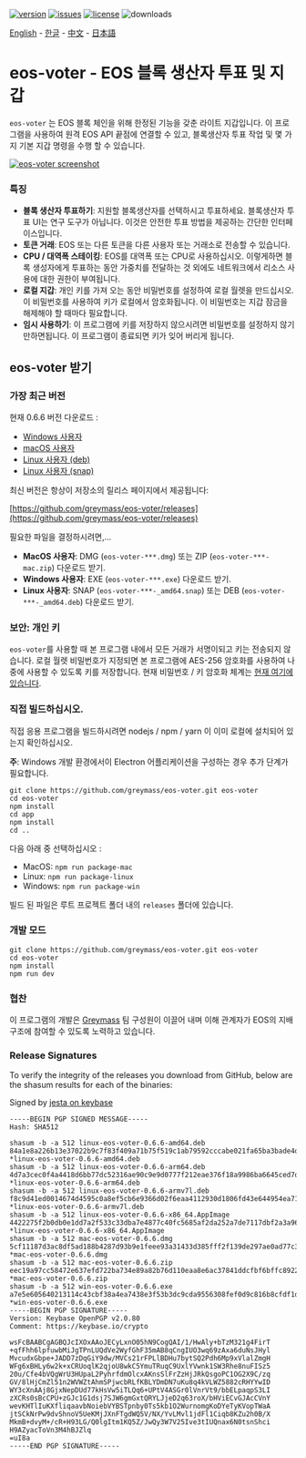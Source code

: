 [![version](https://img.shields.io/github/release/greymass/eos-voter/all.svg)](https://github.com/greymass/eos-voter/releases)
[![issues](https://img.shields.io/github/issues/greymass/eos-voter.svg)](https://github.com/greymass/eos-voter/issues)
[![license](https://img.shields.io/badge/license-MIT-blue.svg)](https://raw.githubusercontent.com/greymass/eos-voter/master/LICENSE)
![downloads](https://img.shields.io/github/downloads/greymass/eos-voter/total.svg)

[English](https://github.com/greymass/eos-voter/blob/master/README.md) - [한글](https://github.com/greymass/eos-voter/blob/master/README.kr.md) - [中文](https://github.com/greymass/eos-voter/blob/master/README.zh.md) - [日本語](https://github.com/greymass/eos-voter/blob/master/README.ja.md)

# eos-voter - EOS 블록 생산자 투표 및 지갑

`eos-voter` 는 EOS 블록 체인을 위해 한정된 기능을 갖춘 라이트 지갑입니다. 이 프로그램을 사용하여 원격 EOS API 끝점에 연결할 수 있고, 블록생산자 투표 작업 및 몇 가지 기본 지갑 명령을 수행 할 수 있습니다.

[![eos-voter screenshot](https://raw.githubusercontent.com/greymass/eos-voter/master/eos-voter.png)](https://raw.githubusercontent.com/greymass/eos-voter/master/eos-voter.png)

### 특징

- **블록 생산자 투표하기**: 지원할 블록생산자를 선택하시고 투표하세요. 블록생산자 투표 UI는 연구 도구가 아닙니다. 이것은 안전한 투표 방법을 제공하는 간단한 인터페이스입니다.
- **토큰 거래**: EOS 또는 다른 토큰을 다른 사용자 또는 거래소로 전송할 수 있습니다.
- **CPU / 대역폭 스테이킹**: EOS를 대역폭 또는 CPU로 사용하십시오. 이렇게하면 블록 생성자에게 투표하는 동안 가중치를 전달하는 것 외에도 네트워크에서 리소스 사용에 대한 권한이 부여됩니다.
- **로컬 지갑**: 개인 키를 가져 오는 동안 비밀번호를 설정하여 로컬 월렛을 만드십시오. 이 비밀번호를 사용하여 키가 로컬에서 암호화됩니다. 이 비밀번호는 지갑 잠금을 해제해야 할 때마다 필요합니다.
- **임시 사용하기**: 이 프로그램에 키를 저장하지 않으시려면 비밀번호를 설정하지 않기 만하면됩니다. 이 프로그램이 종료되면 키가 잊어 버리게 됩니다.

## eos-voter 받기

### 가장 최근 버전

현재 0.6.6 버전 다운로드 :

- [Windows 사용자](https://github.com/greymass/eos-voter/releases/download/v0.6.6/win-eos-voter-0.6.6.exe)
- [macOS 사용자](https://github.com/greymass/eos-voter/releases/download/v0.6.6/mac-eos-voter-0.6.6.dmg)
- [Linux 사용자 (deb)](https://github.com/greymass/eos-voter/releases/download/v0.6.6/linux-eos-voter-0.6.6-amd64.snap)
- [Linux 사용자 (snap)](https://github.com/greymass/eos-voter/releases/download/v0.6.6/linux-eos-voter-0.6.6-amd64.snap)

최신 버전은 항상이 저장소의 릴리스 페이지에서 제공됩니다:

[https://github.com/greymass/eos-voter/releases](https://github.com/greymass/eos-voter/releases)

필요한 파일을 결정하시려면,...

- **MacOS 사용자**: DMG (`eos-voter-***.dmg`) 또는 ZIP (`eos-voter-***-mac.zip`) 다운로드 받기.
- **Windows 사용자**: EXE (`eos-voter-***.exe`) 다운로드 받기.
- **Linux 사용자**: SNAP (`eos-voter-***-_amd64.snap`) 또는 DEB (`eos-voter-***-_amd64.deb`) 다운로드 받기.

### 보안: 개인 키

`eos-voter`를 사용할 때 본 프로그램 내에서 모든 거래가 서명이되고 키는 전송되지 않습니다. 로컬 월렛 비밀번호가 지정되면 본 프로그램에 AES-256 암호화를 사용하여 나중에 사용할 수 있도록 키를 저장합니다. 현재 비밀번호 / 키 암호화 체계는 [현재 여기에 있습니다](https://github.com/aaroncox/eos-voter/blob/master/app/shared/actions/wallet.js#L71-L86).

### 직접 빌드하십시오.

직접 응용 프로그램을 빌드하시려면 nodejs / npm / yarn 이 이미 로컬에 설치되어 있는지 확인하십시오.

**주**: Windows 개발 환경에서이 Electron 어플리케이션을 구성하는 경우 추가 단계가 필요합니다.

```
git clone https://github.com/greymass/eos-voter.git eos-voter
cd eos-voter
npm install
cd app
npm install
cd ..
```


다음 아래 중 선택하십시오 :

- MacOS: `npm run package-mac`
- Linux: `npm run package-linux`
- Windows: `npm run package-win`

빌드 된 파일은 루트 프로젝트 폴더 내의 `releases` 폴더에 있습니다.

### 개발 모드

```
git clone https://github.com/greymass/eos-voter.git eos-voter
cd eos-voter
npm install
npm run dev
```

### 협찬

이 프로그램의 개발은 [Greymass](https://greymass.com) 팀 구성원이 이끌어 내며 이해 관계자가 EOS의 지배 구조에 참여할 수 있도록 노력하고 있습니다.

### Release Signatures

To verify the integrity of the releases you download from GitHub, below are the shasum results for each of the binaries:

Signed by [jesta on keybase](https://keybase.io/jesta)

```
-----BEGIN PGP SIGNED MESSAGE-----
Hash: SHA512

shasum -b -a 512 linux-eos-voter-0.6.6-amd64.deb
84a1e8a226b13e37022b9c7f83f409a71b75f519c1ab79592cccabe021fa65ba3bade4d126db1cc890150faf81b9d377d29a629c5ae75d9f95d445b7b07ad056 *linux-eos-voter-0.6.6-amd64.deb
shasum -b -a 512 linux-eos-voter-0.6.6-arm64.deb
4d7a3cec0f4a4418d6bb77dc52316ae90c9e9d0777f212eae376f18a9986ba6645ced7d92701fd9e144889538ac6e4f7ee74e3d9e5552b17fee5b9b367fec4c7 *linux-eos-voter-0.6.6-arm64.deb
shasum -b -a 512 linux-eos-voter-0.6.6-armv7l.deb
f8c9d41ed0014674d4595c0a8ef5cb6e9366d02f6eaa4112930d1806fd43e644954ea7187eae495cdee6fb78caf9cfd3b816d25fbb11938ea069d1bf46c72f1c *linux-eos-voter-0.6.6-armv7l.deb
shasum -b -a 512 linux-eos-voter-0.6.6-x86_64.AppImage
4422275f2b0db0e1dd7a2f533c33dba7e4877c40fc5685af2da252a7de7117dbf2a3a96f3fada65f307c9019f2aaea60e90d8341b6c7a42a2fed8cffd4999746 *linux-eos-voter-0.6.6-x86_64.AppImage
shasum -b -a 512 mac-eos-voter-0.6.6.dmg
5cf11187d3ac8df5ad188b4287d93b9e1feee93a31433d385fff2f139de297ae0ad77c336b1b67c09688eadc58353ca41dd2d1e02eb164358d73ab45fa8031c2 *mac-eos-voter-0.6.6.dmg
shasum -b -a 512 mac-eos-voter-0.6.6.zip
eec19a97cc58472e637efd722ba734e89a82b76d110eaa8e6ac37841ddcfbf6bffc89225f5ad16adc724d0f747b3da1e9f94680926312a01b6f7660ed065da05 *mac-eos-voter-0.6.6.zip
shasum -b -a 512 win-eos-voter-0.6.6.exe
a7e5e605640213114c43cbf38a4ea7438e3f53b3dc9cda9556308fef0d9c816b8cfdf1db012e0ebe51ffd91a49f930351f8b8bed4f68752a63f9d088ee16a465 *win-eos-voter-0.6.6.exe
-----BEGIN PGP SIGNATURE-----
Version: Keybase OpenPGP v2.0.80
Comment: https://keybase.io/crypto

wsFcBAABCgAGBQJcIXOxAAoJECyLxnO05hN9CogQAI/1/HwAly+bTzM321g4FirT
+qfFhh6lpfuwbMiJgTPnLUQdVe2WyfGhF35mAB8qCngIUO3wq69zAxa6duNsJHyl
MvcudxGbpe+JADD7zDqGiY9dw/MVCs21rFPLlBDHu7bytSQ2Pdh6Mp9xVlalZmgH
WFg6xBHLy6w2k+xCRUoqlK2qjoU8wkC5YmuTRuqC9UxlYVwnk1SW3Rhe8nuFISz5
20u/Cfe4bVQgWrU3HUpaL2PyhrfdmOlcxAKnsSlFrZzHjJRkQsgoPC1OG2X9C/zq
GV/8lHjCmZl51n2WVWZtAhmSPjwcbRLfKBLYDmDN7uKu8q4kVLWZ5882cRHYYwID
WY3cXnAAj8GjxNepDUd77kHsVw5iTLQq6+UPtV4ASGr0lVnrVt9/bbELpaqpS3LI
zXCRs0sBcCPU+zGJc1G1dsj7SJW6gmGxtQRYLJjeD2q63roX/bHViECvGJAcCVnY
wevKHTlIuKXfliqaavbNoiebVYBSTpnby0Ts5kb1O2WurnomgKoDYeTyKVopTWaA
jtSCkNrPw9dvShnoV5UeKMjJXnFTgdWQ5V/NX/YvLMvl1jdFl1Ciqb8KZu2h0B/X
MkmB+dvyM+/cR+H93LG/Q0lgItm1KQ5Z/JwQy3W7V25Ive3tIUQnax6N0tsnShci
H9AZyacToVn3M4hBJZlq
=uI8a
-----END PGP SIGNATURE-----
```
